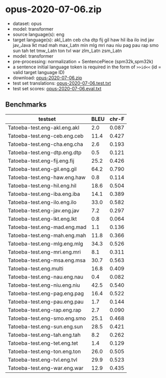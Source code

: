 # opus-2020-07-06.zip

* dataset: opus
* model: transformer
* source language(s): eng
* target language(s): akl_Latn ceb cha dtp fij gil haw hil iba ilo ind jav jav_Java lkt mad mah max_Latn min mlg mri nau niu pag pau rap smo sun tah tet tmw_Latn ton tvl war zlm_Latn zsm_Latn
* model: transformer
* pre-processing: normalization + SentencePiece (spm32k,spm32k)
* a sentence initial language token is required in the form of `>>id<<` (id = valid target language ID)
* download: [opus-2020-07-06.zip](https://object.pouta.csc.fi/Tatoeba-MT-models/eng-map/opus-2020-07-06.zip)
* test set translations: [opus-2020-07-06.test.txt](https://object.pouta.csc.fi/Tatoeba-MT-models/eng-map/opus-2020-07-06.test.txt)
* test set scores: [opus-2020-07-06.eval.txt](https://object.pouta.csc.fi/Tatoeba-MT-models/eng-map/opus-2020-07-06.eval.txt)

## Benchmarks

| testset               | BLEU  | chr-F |
|-----------------------|-------|-------|
| Tatoeba-test.eng-akl.eng.akl 	| 2.0 	| 0.087 |
| Tatoeba-test.eng-ceb.eng.ceb 	| 11.4 	| 0.427 |
| Tatoeba-test.eng-cha.eng.cha 	| 2.6 	| 0.193 |
| Tatoeba-test.eng-dtp.eng.dtp 	| 0.5 	| 0.121 |
| Tatoeba-test.eng-fij.eng.fij 	| 25.2 	| 0.426 |
| Tatoeba-test.eng-gil.eng.gil 	| 64.2 	| 0.790 |
| Tatoeba-test.eng-haw.eng.haw 	| 0.8 	| 0.114 |
| Tatoeba-test.eng-hil.eng.hil 	| 18.6 	| 0.504 |
| Tatoeba-test.eng-iba.eng.iba 	| 14.1 	| 0.389 |
| Tatoeba-test.eng-ilo.eng.ilo 	| 33.0 	| 0.582 |
| Tatoeba-test.eng-jav.eng.jav 	| 7.2 	| 0.297 |
| Tatoeba-test.eng-lkt.eng.lkt 	| 0.8 	| 0.064 |
| Tatoeba-test.eng-mad.eng.mad 	| 1.1 	| 0.136 |
| Tatoeba-test.eng-mah.eng.mah 	| 11.8 	| 0.366 |
| Tatoeba-test.eng-mlg.eng.mlg 	| 34.3 	| 0.526 |
| Tatoeba-test.eng-mri.eng.mri 	| 8.1 	| 0.311 |
| Tatoeba-test.eng-msa.eng.msa 	| 30.7 	| 0.563 |
| Tatoeba-test.eng.multi 	| 16.8 	| 0.409 |
| Tatoeba-test.eng-nau.eng.nau 	| 0.4 	| 0.082 |
| Tatoeba-test.eng-niu.eng.niu 	| 42.5 	| 0.540 |
| Tatoeba-test.eng-pag.eng.pag 	| 16.4 	| 0.522 |
| Tatoeba-test.eng-pau.eng.pau 	| 1.7 	| 0.144 |
| Tatoeba-test.eng-rap.eng.rap 	| 2.7 	| 0.090 |
| Tatoeba-test.eng-smo.eng.smo 	| 25.1 	| 0.468 |
| Tatoeba-test.eng-sun.eng.sun 	| 28.5 	| 0.421 |
| Tatoeba-test.eng-tah.eng.tah 	| 8.2 	| 0.262 |
| Tatoeba-test.eng-tet.eng.tet 	| 1.4 	| 0.129 |
| Tatoeba-test.eng-ton.eng.ton 	| 26.0 	| 0.505 |
| Tatoeba-test.eng-tvl.eng.tvl 	| 29.9 	| 0.523 |
| Tatoeba-test.eng-war.eng.war 	| 12.9 	| 0.435 |

